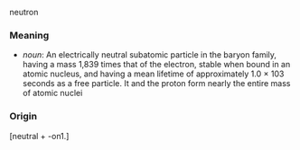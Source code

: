 neutron
### Meaning
+ _noun_: An electrically neutral subatomic particle in the baryon family, having a mass 1,839 times that of the electron, stable when bound in an atomic nucleus, and having a mean lifetime of approximately 1.0 × 103 seconds as a free particle. It and the proton form nearly the entire mass of atomic nuclei

### Origin

[neutral + -on1.]

